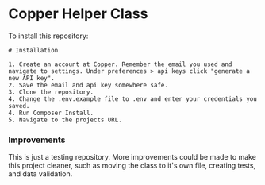 # Copper Helper Class

To install this repository:

```
# Installation

1. Create an account at Copper. Remember the email you used and navigate to settings. Under preferences > api keys click "generate a new API key".
2. Save the email and api key somewhere safe.
3. Clone the repository.
4. Change the .env.example file to .env and enter your credentials you saved.
4. Run Composer Install.
5. Navigate to the projects URL.
```

### Improvements
This is just a testing repository. More improvements could be made to make this project cleaner, such as moving the class to it's own
file, creating tests, and data validation.
